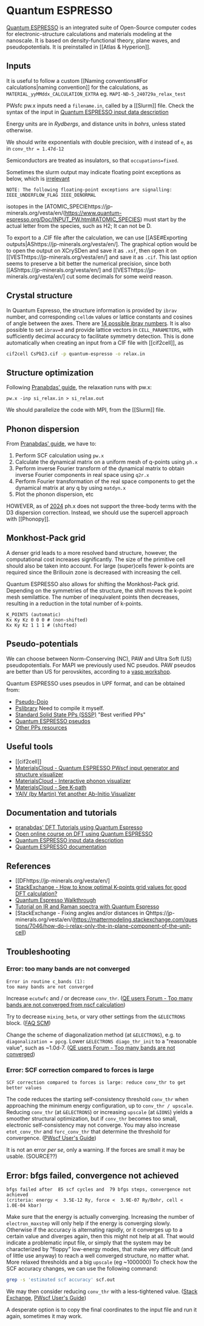 # Quantum ESPRESSO

[Quantum ESPRESSO](https://www.quantum-espresso.org/) is an integrated suite of Open-Source computer codes for electronic-structure calculations and materials modeling at the nanoscale. It is based on density-functional theory, plane waves, and pseudopotentials. It is preinstalled in [[Atlas & Hyperion]].

## Inputs

It is useful to follow a custom [[Naming conventions#For calculations|naming convention]] for the calculations, as
`MATERIAL_yyMMddx_CALCULATION_EXTRA`
eg.
`MAPI-ND-5_240729a_relax_test`

PWsfc pw.x inputs need a `filename.in`, called by a [[Slurm]] file.
Check the syntax of the input in [Quantum ESPRESSO input data description](https://www.quantum-espresso.org/documentation/input-data-description/)

Energy units are in *Rydbergs*, and distance units in *bohrs*, unless stated otherwise.

We should write exponentials with double precision, with `d` instead of `e`, as in `conv_thr = 1.47d-12`

Semiconductors are treated as insulators, so that `occupations=fixed`.

Sometimes the slurm output may indicate floating point exceptions as below, which is [irrelevant](https://lists.quantum-espresso.org/pipermail/users/2019-October/043476.html)
```
NOTE: The following floating-point exceptions are signalling: IEEE_UNDERFLOW_FLAG IEEE_DENORMAL
```

isotopes in the [ATOMIC_SPECIEhttps://jp-minerals.org/vesta/en/(https://www.quantum-espresso.org/Doc/INPUT_PW.html#ATOMIC_SPECIES) must start by the actual letter from the species, such as H2; It can not be D.

To export to a .CIF file after the calculation, we can use [[ASE#Exporting outputs|AShttps://jp-minerals.org/vesta/en/]. The graphical option would be to open the output on XCrySDen and save it as `.xsf`, then open it on [[VESThttps://jp-minerals.org/vesta/en/] and save it as `.cif`. This last option seems to preserve a bit better the numerical precision, since both [[AShttps://jp-minerals.org/vesta/en/] and [[VESThttps://jp-minerals.org/vesta/en/] cut some decimals for some weird reason.

## Crystal structure

In Quantum Espresso, the structure information is provided by `ibrav` number, and corresponding `celldm` values or lattice constants and cosines of angle between the axes. There are [14 possible ibrav numbers](https://pranabdas.github.io/espresso/setup/crystal-structure).
It is also possible to set `ibrav=0` and provide lattice vectors in `CELL_PARAMETERS`, with sufficiently decimal accuracy to facilitate symmetry detection. This is done automatically when creating an input from a CIF file with [[cif2cell]], as
```bash
cif2cell CsPbI3.cif -p quantum-espresso -o relax.in
```

## Structure optimization

Following [Pranabdas' guide](https://pranabdas.github.io/espresso/hands-on/structure-optimization), the relaxation runs with pw.x:
```
pw.x -inp si_relax.in > si_relax.out
```
We should parallelize the code with MPI, from the [[Slurm]] file.

## Phonon dispersion

From [Pranabdas' guide](https://pranabdas.github.io/espresso/hands-on/phonon), we have to:
1. Perform SCF calculation using `pw.x`
2. Calculate the dynamical matrix on a uniform mesh of q-points using `ph.x`
3. Perform inverse Fourier transform of the dynamical matrix to obtain inverse Fourier components in real space using `q2r.x`
4. Perform Fourier transformation of the real space components to get the dynamical matrix at any q by using `matdyn.x`
5. Plot the phonon dispersion, etc

HOWEVER, as of [2024](https://www.mail-archive.com/users@lists.quantum-espresso.org/msg44417.html) ph.x does not support the three-body terms with the D3 dispersion correction. Instead, we should use the supercell approach with [[Phonopy]].

## Monkhost-Pack grid

A denser grid leads to a more resolved band structure, however, the computational cost increases significantly. The size of the primitive cell should also be taken into account. For large (super)cells fewer k-points are required since the Brillouin zone is decreased with increasing the cell.

Quantum ESPRESSO also allows for shifting the Monkhost-Pack grid. Depending on the symmetries of the structure, the shift moves the k-point mesh semilattice. The number of inequivalent points then decreases, resulting in a reduction in the total number of k-points.
```shell
K_POINTS (automatic)
Kx Ky Kz 0 0 0 # (non-shifted)
Kx Ky Kz 1 1 1 # (shifted)
```

## Pseudo-potentials

We can choose between Norm-Conserving (NC), PAW and Ultra Soft (US) pseudopotentials.
For MAPI we previously used NC pseudos.
PAW pseudos are better than US for perovskites, according to a [vasp workshop](https://www.vasp.at/vasp-workshop/pseudoppdatabase.pdf).

Quantum ESPRESSO uses pseudos in UPF format, and can be obtained from:
- [Pseudo-Dojo](http://www.pseudo-dojo.org/)
- [Pslibrary](https://dalcorso.github.io/pslibrary/) Need to compile it myself.
- [Standard Solid State PPs (SSSP)](https://www.materialscloud.org/discover/sssp/table/efficiency) "Best verified PPs"
- [Quantum ESPRESSO pseudos](http://pseudopotentials.quantum-espresso.org/)
- [Other PPs resources](https://www.quantum-espresso.org/other-resources/)

## Useful tools
- [[cif2cell]]
- [MaterialsCloud - Quantum ESPRESSO PWscf input generator and structure visualizer](https://www.materialscloud.org/work/tools/qeinputgenerator)
- [MaterialsCloud - Interactive phonon visualizer](https://interactivephonon.materialscloud.io/)
- [MaterialsCloud - See K-path](https://www.materialscloud.org/work/tools/seekpath)
- [YAIV (by Martin) Yet another Ab-Initio Visualizer](https://github.com/mgamigo/YAIV)

## Documentation and tutorials
- [pranabdas' DFT Tutorials using Quantum Espresso](https://pranabdas.github.io/espresso/)
- [Open online course on DFT using Quantum ESPRESSO](https://www.compmatphys.org/)
- [Quantum ESPRESSO input data description](https://www.quantum-espresso.org/documentation/input-data-description/)
- [Quantum ESPRESSO documentation](https://www.quantum-espresso.org/documentation/)

## References
- [[DFhttps://jp-minerals.org/vesta/en/]
- [StackExchange - How to know optimal K-points grid values for good DFT calculation?](https://mattermodeling.stackexchange.com/questions/2347/how-to-know-optimal-k-points-grid-values-for-good-dft-calculation)
- [Quantum Espresso Walkthrough](https://courses.engr.illinois.edu/mse404ela/sp2021/6.DFT-walkthrough.html)
- [Tutorial on IR and Raman spectra with Quantum Espresso](https://blog.larrucea.eu/compute-ir-raman-spectra-qe/)
- [StackExchange - Fixing angles and/or distances in Qhttps://jp-minerals.org/vesta/en/(https://mattermodeling.stackexchange.com/questions/7046/how-do-i-relax-only-the-in-plane-component-of-the-unit-cell)

## Troubleshooting

### Error: too many bands are not converged

```
Error in routine c_bands (1):
too many bands are not converged
```

Increase `ecutwfc` and / or decrease `conv_thr`.
([QE users Forum - Too many bands are not converged from nscf calculation](http://www.democritos.it/pipermail/pw_forum/2011-September/022050.html))

Try to decrease `mixing_beta`, or vary other settings from the `&ELECTRONS` block.
([FAQ SCM](https://www.scm.com/doc/QuantumEspresso/faq.html#error-in-routine-c-bands-1-too-many-bands-are-not-converged))

Change the scheme of diagonalization method (at `&ELECTRONS`), e.g. to `diagonalization = ppcg`.
Lower `&ELECTRONS diago_thr_init` to a "reasonable value", such as ~1.0d-7.
([QE users Forum - Too many bands are not converged](https://lists.quantum-espresso.org/pipermail/users/2021-February/046972.html))

### Error: SCF correction compared to forces is large

```
SCF correction compared to forces is large: reduce conv_thr to get better values
```

The code reduces the starting self-consistency threshold `conv_thr` when approaching the minimum energy configuration, up to `conv_thr / upscale`. Reducing `conv_thr` (at `&ELECTRONS`) or increasing `upscale` (at `&IONS`) yields a smoother structural optimization, but if `conv_thr` becomes too small, electronic self-consistency may not converge. You may also increase `etot_conv_thr` and `forc_conv_thr` that determine the threshold for convergence.
([PWscf User's Guide](https://www.quantum-espresso.org/Doc/user_guide_PDF/pw_user_guide.pdf))

It is not an error *per se*, only a warning. If the forces are small it may be usable.
(SOURCE??)

## Error: bfgs failed, convergence not achieved

```
bfgs failed after  85 scf cycles and  79 bfgs steps, convergence not achieved
(criteria: energy <  3.5E-12 Ry, force <  3.9E-07 Ry/Bohr, cell <  1.0E-04 kbar)
```

Make sure that the energy is actually converging. Increasing the number of `electron_maxstep` will only help if the energy is converging slowly. Otherwise if the accuracy is alternating rapidly, or it converges up to a certain value and diverges again, then this might not help at all. That would indicate a problematic input file, or simply that the system may be characterized by ”floppy” low-energy modes, that make very difficult (and of little use anyway) to reach a well converged structure, no matter what.
More relaxed thresholds and a big `upscale` (eg ~1000000)
To check how the SCF accuracy changes, we can use the following command:
```bash
grep -s 'estimated scf accuracy' scf.out 
```
We may then consider reducing `conv_thr` with a less-tightened value.
([Stack Exchange](https://mattermodeling.stackexchange.com/questions/12592/convergence-not-completed-in-scf-for-bands), [PWscf User's Guide](https://www.quantum-espresso.org/Doc/user_guide_PDF/pw_user_guide.pdf))

A desperate option is to copy the final coordinates to the input file and run it again, sometimes it may work. 


